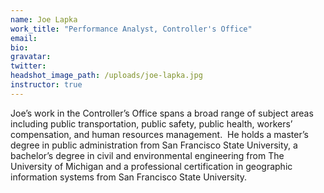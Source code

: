 ```yaml
---
name: Joe Lapka
work_title: "Performance Analyst, Controller's Office"
email:
bio:
gravatar:
twitter:
headshot_image_path: /uploads/joe-lapka.jpg
instructor: true
---
```



Joe’s work in the Controller’s Office spans a broad range of subject areas including public transportation, public safety, public health, workers’ compensation, and human resources management.  He holds a master’s degree in public administration from San Francisco State University, a bachelor’s degree in civil and environmental engineering from The University of Michigan and a professional certification in geographic information systems from San Francisco State University.